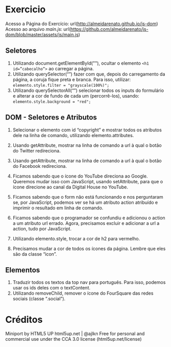 # Exercicio

Acesso a Página do Exercício: url(http://almeidarenato.github.io/js-dom)
Acesso ao arquivo _main.js_: url(https://github.com/almeidarenato/js-dom/blob/master/assets/js/main.js)

## Seletores

1. Utilizando document.getElementById(""), ocultar o elemento `<h1 id=”cabecalho”>` ao carregar a página.
2. Utilizando querySelector(“”) fazer com que, depois do carregamento da
   página, a coruja fique preta e branca. Para isso, utilizar:
   `elemento.style.filter = "grayscale(100%)";`
3. Utilizando querySelectorAll(“”) selecionar todos os inputs do formulário e
   alterar a cor de fundo de cada um (percorrê-los), usando:
   `elemento.style.background = "red";`

## DOM - Seletores e Atributos

1. Selecionar o elemento com id “copyright” e mostrar todos os atributos dele
   na linha de comando, utilizando elemento.attributes.

2. Usando getAttribute, mostrar na linha de comando a url à qual o botão do
   Twitter redireciona.
3. Usando getAttribute, mostrar na linha de comando a url à qual o botão do
   Facebook redireciona.
4. Ficamos sabendo que o ícone do YouTube direciona ao Google.
   Queremos mudar isso com JavaScript, usando setAttribute, para que o
   ícone direcione ao canal da Digital House no YouTube.
5. Ficamos sabendo que o form não está funcionando e nos perguntaram se,
   por JavaScript, podemos ver se há um atributo action atribuído e imprimir
   o resultado em linha de comando.
6. Ficamos sabendo que o programador se confundiu e adicionou o action a
   um atributo url errado. Agora, precisamos excluir e adicionar a url a action,
   tudo por JavaScript.
7. Utilizando elemento.style, trocar a cor de h2 para vermelho.
8. Precisamos mudar a cor de todos os ícones da página. Lembre que eles
   são da classe “icon”.

## Elementos

1. Traduzir todos os textos da top nav para português. Para isso, podemos
   usar os ids deles com o textContent.
2. Utilizando removeChild, remover o ícone do FourSquare das redes sociais
   (classe “.social”).

# Créditos

Miniport by HTML5 UP
html5up.net | @ajlkn
Free for personal and commercial use under the CCA 3.0 license (html5up.net/license)
